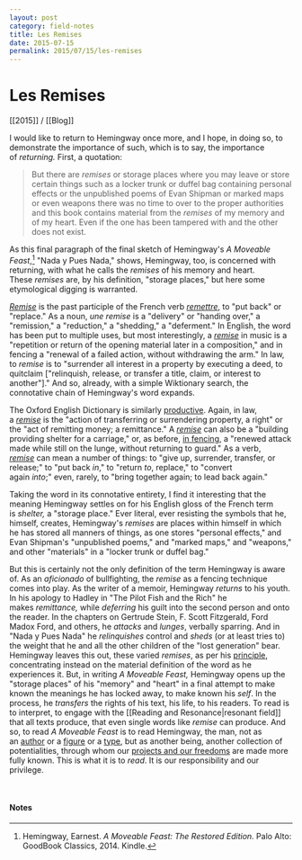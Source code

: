 ```yaml
---
layout: post
category: field-notes
title: Les Remises
date: 2015-07-15
permalink: 2015/07/15/les-remises
---
```


# Les Remises

[[2015]] / [[Blog]]

I would like to return to Hemingway once more, and I hope, in doing so, to demonstrate the importance of such, which is to say, the importance of *returning.* First, a quotation:

> But there are *remises* or storage places where you may leave or store certain things such as a locker trunk or duffel bag containing personal effects or the unpublished poems of Evan Shipman or marked maps or even weapons there was no time to over to the proper authorities and this book contains material from the *remises* of my memory and of my heart. Even if the one has been tampered with and the other does not exist.

As this final paragraph of the final sketch of Hemingway's *A Moveable Feast*,[^1] "Nada y Pues Nada," shows, Hemingway, too, is concerned with returning, with what he calls the *remises* of his memory and heart. These *remises* are, by his definition, "storage places," but here some etymological digging is warranted.

[*Remise*](https://en.m.wiktionary.org/wiki/remise#French) is the past participle of the French verb [*remettre*](https://en.m.wiktionary.org/wiki/remettre), to "put back" or "replace." As a noun, *une remise* is a "delivery" or "handing over," a "remission," a "reduction," a "shedding," a "deferment." In English, the word has been put to multiple uses, but most interestingly, a [*remise*](https://en.m.wiktionary.org/wiki/remise) in music is a "repetition or return of the opening material later in a composition," and in fencing a "renewal of a failed action, without withdrawing the arm." In law, to *remise* is to "surrender all interest in a property by executing a deed, to quitclaim \["relinquish, release, or transfer a title, claim, or interest to another"\]." And so, already, with a simple Wiktionary search, the connotative chain of Hemingway's word expands.

The Oxford English Dictionary is similarly [productive](http://t.umblr.com/redirect?z=http%3A%2F%2Fwww.oed.com%2Fsearch%3FsearchType%3Ddictionary%26q%3Dremise%26_searchBtn%3DSearch&t=NTIyZDQ2MmY5OTY0ZjQxMGZjZGI5Mzc3ZTA2YWQ1ZmZiYWFkOTY1MCxmemF0Z1VyMg%3D%3D). Again, in law, a [*remise*](http://t.umblr.com/redirect?z=http%3A%2F%2Fwww.oed.com%2Fview%2FEntry%2F162203%3Frskey%3DuamrxH%26result%3D1%26isAdvanced%3Dfalse%23eid&t=OGUzOWE1NmQ3NjBhMzU1NmU2NDU0ODc4MGQyZWM1YzExNjI2YmI2NyxmemF0Z1VyMg%3D%3D) is the "action of transferring or surrendering property, a right" or the "act of remitting money; a remittance." A [*remise*](http://t.umblr.com/redirect?z=http%3A%2F%2Fwww.oed.com%2Fview%2FEntry%2F162204%3Frskey%3DuamrxH%26result%3D2%26isAdvanced%3Dfalse%23eid&t=OWJjNzJlNDAwYzEzYWZjZGI5MmZkMGI3M2NiNjU3NmZmM2UwZDlhYSxmemF0Z1VyMg%3D%3D) can also be a "building providing shelter for a carriage," or, as before, [in fencing](http://t.umblr.com/redirect?z=http%3A%2F%2Fwww.oed.com%2Fview%2FEntry%2F274952%3Frskey%3DuamrxH%26result%3D4%26isAdvanced%3Dfalse%23eid&t=MGVlODVmYTgwYWUxMDM5ZjY5NDI3OGZhZjc1ZWZkMzg0MWUxNTU4MSxmemF0Z1VyMg%3D%3D), a "renewed attack made while still on the lunge, without returning to guard." As a verb, [*remise*](http://t.umblr.com/redirect?z=http%3A%2F%2Fwww.oed.com%2Fview%2FEntry%2F162206%3Frskey%3DuamrxH%26result%3D5%26isAdvanced%3Dfalse%23eid&t=YjExMTliNmRiODhmNjUyYzU3Yjg4ZTc1NzIzZGUyMmFjMzYzMGMwNixmemF0Z1VyMg%3D%3D) can mean a number of things: to "give up, surrender, transfer, or release;" to "put back *in*," to "return *to*, replace," to "convert again *into*;" even, rarely, to "bring together again; to lead back again."

Taking the word in its connotative entirety, I find it interesting that the meaning Hemingway settles on for his English gloss of the French term is *shelter,* a "storage place." Ever literal, ever resisting the symbols that he, himself, creates, Hemingway's *remises* are places within himself in which he has stored all manners of things, as one stores "personal effects," and Evan Shipman's "unpublished poems," and "marked maps," and "weapons," and other "materials" in a "locker trunk or duffel bag."

But this is certainly not the only definition of the term Hemingway is aware of. As an *aficionado* of bullfighting, the *remise* as a fencing technique comes into play. As the writer of a memoir, Hemingway *returns* to his youth. In his apology to Hadley in "The Pilot Fish and the Rich" he makes *remittance,* while *deferring* his guilt into the second person and onto the reader. In the chapters on Gertrude Stein, F. Scott Fitzgerald, Ford Madox Ford, and others, he *attacks* and *lunges*, verbally sparring. And in "Nada y Pues Nada" he *relinquishes* control and *sheds* (or at least tries to) the weight that he and all the other children of the "lost generation" bear. Hemingway leaves this out, these varied *remises*, as per his [principle](https://www.theparisreview.org/interviews/4825/the-art-of-fiction-no-21-ernest-hemingway), concentrating instead on the material definition of the word as he experiences it. But, in writing *A Moveable Feast,* Hemingway opens up the "storage places" of his \"memory" and "heart" in a final attempt to make known the meanings he has locked away, to make known his *self*. In the process, he *transfers* the rights of his text, his life, to his readers. To read is to interpret, to engage with the [[Reading and Resonance|resonant field]] that all texts produce, that even single words like *remise* can produce. And so, to read *A Moveable Feast* is to read Hemingway, the man, not as an [author](https://en.wikipedia.org/wiki/Author_function) or a [figure](https://en.wikipedia.org/wiki/Historical_figure) or a [type](http://sociologyindex.com/typification.htm), but as another being, another collection of potentialities, through whom our [projects and our freedoms](http://localhost:4000/2015/05/23/the-field-and-the-other) are made more fully known. This is what it is to *read*. It is our responsibility and our privilege.

<br>

#### Notes

[^1]: Hemingway, Earnest. *A Moveable Feast: The Restored Edition.* Palo Alto: GoodBook Classics, 2014. Kindle.
